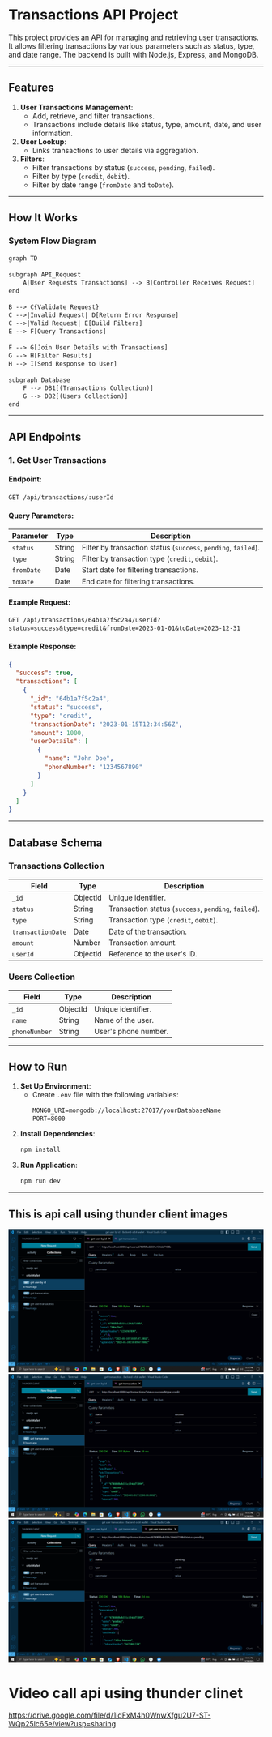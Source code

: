 # Transactions API Project

This project provides an API for managing and retrieving user transactions. It allows filtering transactions by various parameters such as status, type, and date range. The backend is built with Node.js, Express, and MongoDB.

---

## Features

1. **User Transactions Management**:
   - Add, retrieve, and filter transactions.
   - Transactions include details like status, type, amount, date, and user information.
2. **User Lookup**:
   - Links transactions to user details via aggregation.
3. **Filters**:
   - Filter transactions by status (`success`, `pending`, `failed`).
   - Filter by type (`credit`, `debit`).
   - Filter by date range (`fromDate` and `toDate`).

---

## How It Works

### System Flow Diagram

```mermaid
graph TD

subgraph API_Request
    A[User Requests Transactions] --> B[Controller Receives Request]
end

B --> C{Validate Request}
C -->|Invalid Request| D[Return Error Response]
C -->|Valid Request| E[Build Filters]
E --> F[Query Transactions]

F --> G[Join User Details with Transactions]
G --> H[Filter Results]
H --> I[Send Response to User]

subgraph Database
    F --> DB1[(Transactions Collection)]
    G --> DB2[(Users Collection)]
end
```

---

## API Endpoints

### 1. **Get User Transactions**

#### Endpoint:

```
GET /api/transactions/:userId
```

#### Query Parameters:

| Parameter  | Type   | Description                                                    |
| ---------- | ------ | -------------------------------------------------------------- |
| `status`   | String | Filter by transaction status (`success`, `pending`, `failed`). |
| `type`     | String | Filter by transaction type (`credit`, `debit`).                |
| `fromDate` | Date   | Start date for filtering transactions.                         |
| `toDate`   | Date   | End date for filtering transactions.                           |

#### Example Request:

```
GET /api/transactions/64b1a7f5c2a4/userId?status=success&type=credit&fromDate=2023-01-01&toDate=2023-12-31
```

#### Example Response:

```json
{
  "success": true,
  "transactions": [
    {
      "_id": "64b1a7f5c2a4",
      "status": "success",
      "type": "credit",
      "transactionDate": "2023-01-15T12:34:56Z",
      "amount": 1000,
      "userDetails": [
        {
          "name": "John Doe",
          "phoneNumber": "1234567890"
        }
      ]
    }
  ]
}
```

---

## Database Schema

### Transactions Collection

| Field             | Type     | Description                                          |
| ----------------- | -------- | ---------------------------------------------------- |
| `_id`             | ObjectId | Unique identifier.                                   |
| `status`          | String   | Transaction status (`success`, `pending`, `failed`). |
| `type`            | String   | Transaction type (`credit`, `debit`).                |
| `transactionDate` | Date     | Date of the transaction.                             |
| `amount`          | Number   | Transaction amount.                                  |
| `userId`          | ObjectId | Reference to the user's ID.                          |

### Users Collection

| Field         | Type     | Description          |
| ------------- | -------- | -------------------- |
| `_id`         | ObjectId | Unique identifier.   |
| `name`        | String   | Name of the user.    |
| `phoneNumber` | String   | User's phone number. |

---

## How to Run

1. **Set Up Environment**:
   - Create `.env` file with the following variables:
     ```
     MONGO_URI=mongodb://localhost:27017/yourDatabaseName
     PORT=8000
     ```
2. **Install Dependencies**:
   ```bash
   npm install
   ```
3. **Run Application**:
   ```bash
   npm run dev
   ```

---

## This is api call using thunder client images

![Alt Text](</Screenshot%20(5).png>)
![Alt Text](</Screenshot%20(6).png>)
![Alt Text](</Screenshot%20(7).png>)

# Video call api using thunder clinet

https://drive.google.com/file/d/1idFxM4h0WnwXfgu2U7-ST-WQp25lc65e/view?usp=sharing
